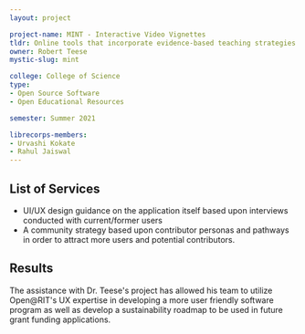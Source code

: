 ```yaml
---
layout: project

project-name: MINT - Interactive Video Vignettes
tldr: Online tools that incorporate evidence-based teaching strategies to address known areas of confusion for entering students
owner: Robert Teese
mystic-slug: mint

college: College of Science
type:
- Open Source Software
- Open Educational Resources

semester: Summer 2021

librecorps-members:
- Urvashi Kokate
- Rahul Jaiswal
---
```


## List of Services
 - UI/UX design guidance on the application itself based upon interviews conducted with current/former users
 - A community strategy based upon contributor personas and pathways in order to attract more users and potential contributors.

## Results

The assistance with Dr. Teese's project has allowed his team to utilize Open@RIT's UX expertise in developing a more user friendly software program as well as develop a sustainability roadmap to be used in future grant funding applications.

